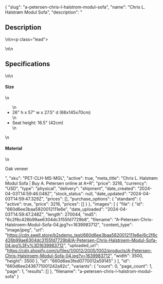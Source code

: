 {
  "slug": "a-petersen-chris-l-halstrom-modul-sofa",
  "name": "Chris L. Halstrøm Modul Sofa",
  "description": "<h2>Description</h2>\n<!-- split -->\n<p class=\"lead\"> </p>\n<!-- split -->\n<h2>Specifications</h2>\n<!-- split -->\n<h4>Size</h4>\n<ul>\n<li>26\" h x 57\" w x 27.5\" d (66x145x70cm)</li>\n<li>Seat height: 16.5\" (42cm)</li>\n</ul>\n<h4>Material</h4>\n<p>Oak veneer<br></p>",
  "sku": "PET-CLH-MS-MGL",
  "active": true,
  "meta_title": "Chris L. Halstrøm Modul Sofa | Buy A. Petersen online at A+R",
  "price": 3216,
  "currency": "USD",
  "type": "physical",
  "delivery": "shipment",
  "date_created": "2024-04-03T14:59:46.048Z",
  "stock_status": null,
  "date_updated": "2024-04-03T14:59:47.329Z",
  "prices": [],
  "purchase_options": {
    "standard": {
      "active": true,
      "price": 3216,
      "prices": []
    }
  },
  "images": [
    {
      "file": {
        "id": "660d6ee3baa5820012111e6e",
        "date_uploaded": "2024-04-03T14:59:47.248Z",
        "length": 270044,
        "md5": "6c2f6c426b99ae6304dc3155fd7729b8",
        "filename": "A-Petersen-Chris-Halstroem-Modul-Sofa-04.jpg?v=1639983712",
        "content_type": "image/jpeg",
        "url": "https://cdn.swell.store/b2sdemo_test/660d6ee3baa5820012111e6e/6c2f6c426b99ae6304dc3155fd7729b8/A-Petersen-Chris-Halstroem-Modul-Sofa-04.jpg%3Fv%3D1639983712",
        "uploaded_url": "https://cdn.shopify.com/s/files/1/0012/2005/1002/products/A-Petersen-Chris-Halstroem-Modul-Sofa-04.jpg?v=1639983712",
        "width": 3500,
        "height": 3500
      },
      "id": "660d6ee3fed0770012a59145"
    }
  ],
  "id": "660d6ee2436771001242a92c",
  "variants": {
    "count": 0,
    "page_count": 1,
    "page": 1,
    "results": []
  },
  "filename": "a-petersen-chris-l-halstrom-modul-sofa"
}